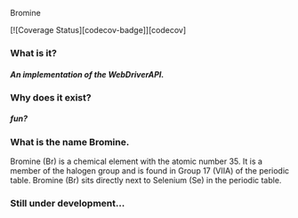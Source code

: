 <p>Bromine</p>
[![Coverage Status][codecov-badge]][codecov]

### What is it?
##### An implementation of the WebDriverAPI.

### Why does it exist?
##### fun?

### What is the name Bromine.
Bromine (Br) is a chemical element with the atomic number 35. 
It is a member of the halogen group and is found in Group 17 (VIIA) of the periodic table.
Bromine (Br) sits directly next to Selenium (Se) in the periodic table.



### Still under development...



[codecov]: https://app.codecov.io/gh/GeorgiosVeropoulos/bromine
[codecov-badge]: https://codecov.io/gh/GeorgiosVeropoulos/bromine/branch/dev/graph/badge.svg
